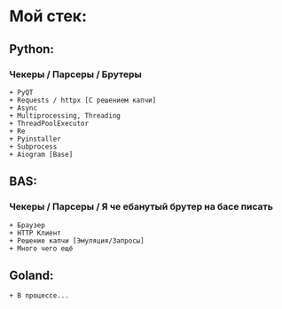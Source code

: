 # Мой стек:

## Python:
### Чекеры / Парсеры / Брутеры        
    + PyQT
    + Requests / httpx [С решением капчи]
    + Async
    + Multiprocessing, Threading
    + ThreadPoolExecutor
    + Re
    + Pyinstaller
    + Subprocess
    + Aiogram [Base]

## BAS:
### Чекеры / Парсеры / Я че ебанутый брутер на басе писать
    + Браузер
    + HTTP Клиент
    + Решение капчи [Эмуляция/Запросы]
    + Много чего ещё
  

## Goland:
    + В процессе...
